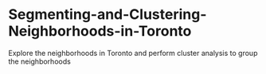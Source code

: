 # Segmenting-and-Clustering-Neighborhoods-in-Toronto
Explore the neighborhoods in Toronto and perform cluster analysis to group the neighborhoods
